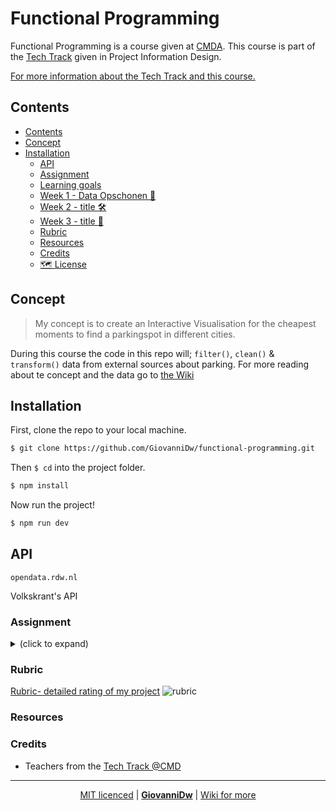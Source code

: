 # Functional Programming

Functional Programming is a course given at [CMDA](https://github.com/cmda). This course is part of the [Tech Track](https://github.com/cmda-tt) given in Project Information Design.  

[For more information about the Tech Track and this course.](https://github.com/cmda-tt/course-20-21)  

## Contents
  - [Contents](#contents)
  - [Concept](#concept)
  - [Installation](#installation)
    - [API](#api)
    - [Assignment](#assignment)
    - [Learning goals](#learning-goals)
    - [Week 1 - Data Opschonen 🐒](#week-1---data-opschonen-)
    - [Week 2 - title 🛠](#week-2---title-)
    - [Week 3 - title 🎁](#week-3---title-)
    - [Rubric](#rubric)
    - [Resources](#resources)
    - [Credits](#credits)
    - [🗺️ License](#️-license)

## Concept

> My concept is to create an Interactive Visualisation for the cheapest moments to find a parkingspot in different cities.  

During this course the code in this repo will; `filter()`, `clean()` & `transform()` data from external sources about parking. For more reading about te concept and the data go to [the Wiki](https://github.com/GiovanniDw/functional-programming/wiki/Concept)

## Installation

First, clone the repo to your local machine.

```zsh
$ git clone https://github.com/GiovanniDw/functional-programming.git
```

Then `$ cd` into the project folder.

```zsh
$ npm install
```

Now run the project!

```zsh
$ npm run dev
```

## API

`opendata.rdw.nl`

Volkskrant's API

### Assignment

<details>
  <summary></strong> (click to expand)</summary>

**During this course** _I will_

 - Apply functional programming patterns to clean & transform data.
 - Develop a concept for _The Volkskrant_ based on external datasets
 - Create interactive visualizations with data by using D3
 - 
### Learning goals

-   _You can ..._
-   _You can ..._
-   _You can ..._

### Week 1 - Data Opschonen 🐒

Goal: `map()` & `filter()` & functional chains toepassen
--> hoe heb ik dit gedaan? --> verwijzing naar wiki, of inklappen?

### Week 2 - title 🛠

Goal: xxx

### Week 3 - title 🎁

Goal: xxx

</details>

### Rubric

[Rubric- detailed rating of my project](https://github.com/deannabosschert/functional-programming-2021/wiki/Rubric)
![rubric](https://github.com/deannabosschert/functional-programming-2021/blob/master/src/img/rubric.png)



### Resources

### Credits

- Teachers from the [Tech Track @CMD](https://github.com/cmda-tt/)

---

<p align="center"><a align="left" href="https://github.com/GiovanniDw/functional-programming/blob/main/LICENSE">MIT licenced</a> | <a align="center" href="https://github.com/GiovanniDw/functional-programming/wiki"><b>GiovanniDw</b></a> | <a align="right" href="https://github.com/GiovanniDw/functional-programming/wiki">Wiki for more</a>
</p>
